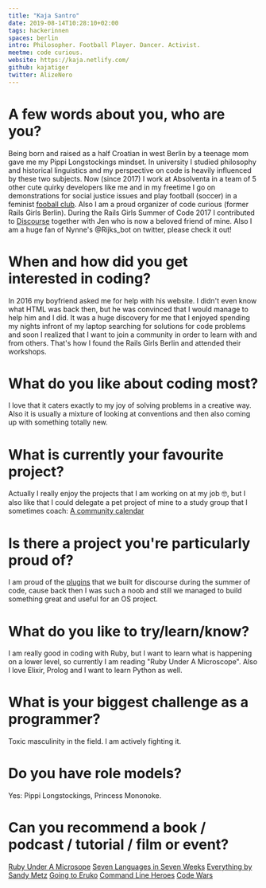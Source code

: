 ```yaml
---
title: "Kaja Santro"
date: 2019-08-14T10:28:10+02:00
tags: hackerinnen
spaces: berlin
intro: Philosopher. Football Player. Dancer. Activist.
meetme: code curious.
website: https://kaja.netlify.com/
github: kajatiger
twitter: AlizeNero
---
```


# A few words about you, who are you?

Being born and raised as a half Croatian in west Berlin by a teenage mom gave me my Pippi Longstockings mindset. In university I studied philosophy and historical linguistics and my perspective on code is heavily influenced by these two subjects. Now (since 2017) I work at Absolventa in a team of 5 other cute quirky developers like me and in my freetime I go on demonstrations for social justice issues and play football (soccer) in a feminist [fooball club](http://www.discoverfootball.de/home/). Also I am a proud organizer of code curious (former Rails Girls Berlin). During the Rails Girls Summer of Code 2017 I contributed to [Discourse](https://www.discourse.org/) together with Jen who is now a beloved friend of mine. Also I am a huge fan of Nynne's @Rijks_bot on twitter, please check it out!

# When and how did you get interested in coding?

In 2016 my boyfriend asked me for help with his website. I didn't even know what HTML was back then, but he was convinced that I would manage to help him and I did. It was a huge discovery for me that I enjoyed spending my nights infront of my laptop searching for solutions for code problems and soon I realized that I want to join a community in order to learn with and from others. That's how I found the Rails Girls Berlin and attended their workshops.

# What do you like about coding most?

I love that it caters exactly to my joy of solving problems in a creative way. Also it is usually a mixture of looking at conventions and then also coming up with something totally new.

# What is currently your favourite project?

Actually I really enjoy the projects that I am working on at my job 🤓, but I also like that I could delegate a pet project of mine to a study group that I sometimes coach: [A community calendar](https://github.com/ruby-stars/community-calendar)

# Is there a project you're particularly proud of?

I am proud of the [plugins](https://github.com/berlindiamonds) that we built for discourse during the summer of code, cause back then I was such a noob and still we managed to build something great and useful for an OS project.

# What do you like to try/learn/know?

I am really good in coding with Ruby, but I want to learn what is happening on a lower level, so currently I am reading "Ruby Under A Microscope". Also I love Elixir, Prolog and I want to learn Python as well.

# What is your biggest challenge as a programmer?

Toxic masculinity in the field. I am actively fighting it.

# Do you have role models?

Yes: Pippi Longstockings, Princess Mononoke.

# Can you recommend a book / podcast / tutorial / film or event?

[Ruby Under A Microsope](http://patshaughnessy.net/ruby-under-a-microscope)
[Seven Languages in Seven Weeks](https://pragprog.com/book/btlang/seven-languages-in-seven-weeks)
[Everything by Sandy Metz](https://www.sandimetz.com/)
[Going to Eruko](https://euruko2019.org/)
[Command Line Heroes](https://www.redhat.com/en/command-line-heroes)
[Code Wars](https://www.codewars.com/)
